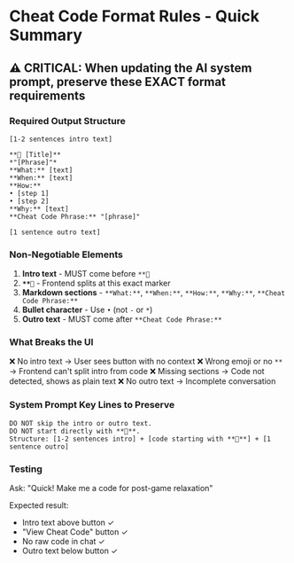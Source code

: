 # Cheat Code Format Rules - Quick Summary

## ⚠️ CRITICAL: When updating the AI system prompt, preserve these EXACT format requirements

### Required Output Structure
```
[1-2 sentences intro text]

**🏀 [Title]**
*"[Phrase]"*
**What:** [text]
**When:** [text]
**How:**
• [step 1]
• [step 2]
**Why:** [text]
**Cheat Code Phrase:** "[phrase]"

[1 sentence outro text]
```

### Non-Negotiable Elements

1. **Intro text** - MUST come before `**🏀`
2. **`**🏀`** - Frontend splits at this exact marker
3. **Markdown sections** - `**What:**`, `**When:**`, `**How:**`, `**Why:**`, `**Cheat Code Phrase:**`
4. **Bullet character** - Use `•` (not `-` or `*`)
5. **Outro text** - MUST come after `**Cheat Code Phrase:**`

### What Breaks the UI

❌ No intro text → User sees button with no context
❌ Wrong emoji or no `**` → Frontend can't split intro from code
❌ Missing sections → Code not detected, shows as plain text
❌ No outro text → Incomplete conversation

### System Prompt Key Lines to Preserve

```
DO NOT skip the intro or outro text.
DO NOT start directly with **🏀**.
Structure: [1-2 sentences intro] + [code starting with **🏀**] + [1 sentence outro]
```

### Testing

Ask: "Quick! Make me a code for post-game relaxation"

Expected result:
- Intro text above button ✓
- "View Cheat Code" button ✓
- No raw code in chat ✓
- Outro text below button ✓
